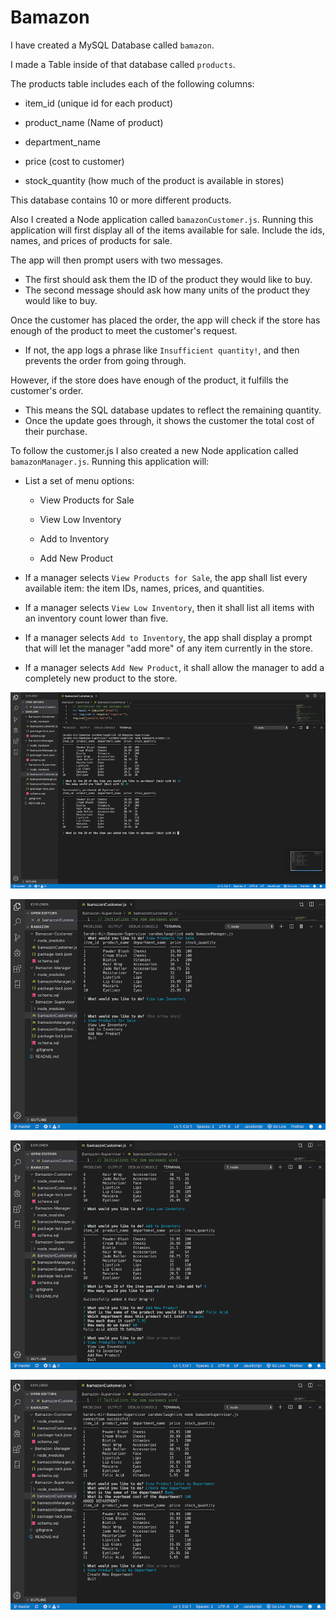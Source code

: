 # Bamazon

I have created a MySQL Database called `bamazon`.

I made a Table inside of that database called `products`.

The products table includes each of the following columns:

   * item_id (unique id for each product)

   * product_name (Name of product)

   * department_name

   * price (cost to customer)

   * stock_quantity (how much of the product is available in stores)

This database contains 10 or more  different products. 

Also I created a Node application called `bamazonCustomer.js`. Running this application will first display all of the items available for sale. Include the ids, names, and prices of products for sale.

The app will then prompt users with two messages.

   * The first should ask them the ID of the product they would like to buy.
   * The second message should ask how many units of the product they would like to buy.

Once the customer has placed the order, the app will check if the store has enough of the product to meet the customer's request.

   * If not, the app logs a phrase like `Insufficient quantity!`, and then prevents the order from going through.

However, if the store does have enough of the product, it fulfills the customer's order.
   * This means the SQL database updates to reflect the remaining quantity.
   * Once the update goes through,  it shows the customer the total cost of their purchase.

   To follow the customer.js I also created a new Node application called `bamazonManager.js`. Running this application will:

  * List a set of menu options:

    * View Products for Sale
    
    * View Low Inventory
    
    * Add to Inventory
    
    * Add New Product

  * If a manager selects `View Products for Sale`, the app shall list every available item: the item IDs, names, prices, and quantities.

  * If a manager selects `View Low Inventory`, then it shall list all items with an inventory count lower than five.

  * If a manager selects `Add to Inventory`, the app shall display a prompt that will let the manager "add more" of any item currently in the store.

  * If a manager selects `Add New Product`, it shall allow the manager to add a completely new product to the store.

![alt text](https://github.com/sarahbmcl/bamazon/blob/master/bamazon_customer_1.png "1")

![alt text](https://github.com/sarahbmcl/bamazon/blob/master/bamazon_manager_1.png "2")

![alt text](https://github.com/sarahbmcl/bamazon/blob/master/bamazon_manager_2.png "3")

![alt text](https://github.com/sarahbmcl/bamazon/blob/master/bamazon_supervisor_1.png "4")
